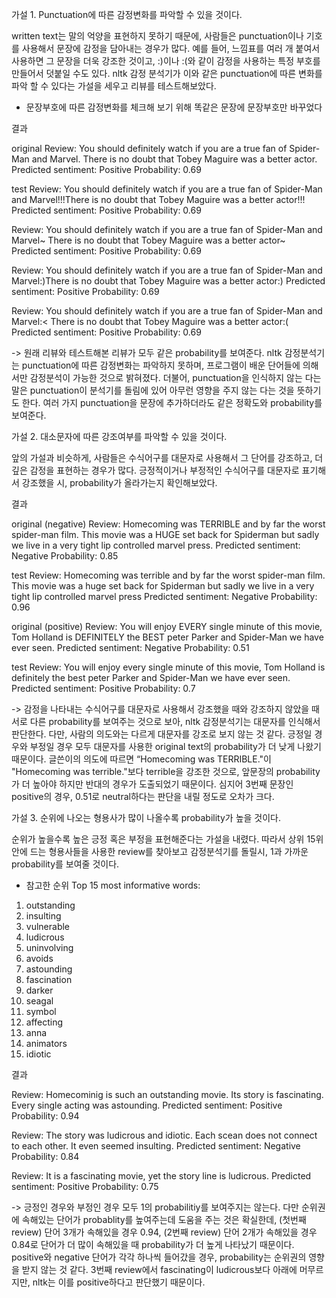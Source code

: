 가설 1. Punctuation에 따른 감정변화를 파악할 수 있을 것이다.

written text는 말의 억양을 표현하지 못하기 때문에, 사람들은 punctuation이나 기호를 사용해서 문장에 감정을 담아내는 경우가 많다. 예를 들어, 느낌표를 여러 개 붙여서 사용하면 그 문장을 더욱 강조한 것이고, :)이나 :(와 같이 감정을 사용하는 특정 부호를 만들어서 덧붙일 수도 있다. nltk 감정 분석기가 이와 같은 punctuation에 따른 변화를 파악 할 수 있다는 가설을 세우고 리뷰를 테스트해보았다.

* 문장부호에 따른 감정변화를 체크해 보기 위해 똑같은 문장에 문장부호만 바꾸었다

결과

original
Review: You should definitely watch if you are a true fan of Spider-Man and Marvel. There is no doubt that Tobey Maguire was a better actor.
Predicted sentiment: Positive
Probability: 0.69

test
Review: You should definitely watch if you are a true fan of Spider-Man and Marvel!!!There is no doubt that Tobey Maguire was a better actor!!!
Predicted sentiment: Positive
Probability: 0.69

Review: You should definitely watch if you are a true fan of Spider-Man and Marvel~ There is no doubt that Tobey Maguire was a better actor~
Predicted sentiment: Positive
Probability: 0.69

Review: You should definitely watch if you are a true fan of Spider-Man and Marvel:)There is no doubt that Tobey Maguire was a better actor:)
Predicted sentiment: Positive
Probability: 0.69

Review: You should definitely watch if you are a true fan of Spider-Man and Marvel:< There is no doubt that Tobey Maguire was a better actor:(
Predicted sentiment: Positive
Probability: 0.69

-> 원래 리뷰와 테스트해본 리뷰가 모두 같은 probability를 보여준다. nltk 감정분석기는 punctuation에 따른 감정변화는 파악하지 못하며, 프로그램이 배운 단어들에 의해서만 감정분석이 가능한 것으로 밝혀졌다. 더불어, punctuation을 인식하지 않는 다는 말은 punctuation이 분석기를 돌림에 있어 아무런 영향을 주지 않는 다는 것을 뜻하기도 한다. 여러 가지 punctuation을 문장에 추가하더라도 같은 정확도와 probability를 보여준다.

가설 2. 대소문자에 따른 강조여부를 파악할 수 있을 것이다.

앞의 가설과 비슷하게, 사람들은 수식어구를 대문자로 사용해서 그 단어를 강조하고, 더 깊은 감정을 표현하는 경우가 많다. 긍정적이거나 부정적인 수식어구를 대문자로 표기해서 강조했을 시, probability가 올라가는지 확인해보았다.

결과

original (negative)
Review:  Homecoming was TERRIBLE and by far the worst spider-man film. This movie was a HUGE set back for Spiderman but sadly we live in a very tight lip controlled marvel press.
Predicted sentiment: Negative
Probability: 0.85

test
Review:  Homecoming was terrible and by far the worst spider-man film. This movie was a huge set back for Spiderman but sadly we live in a very tight lip controlled marvel press
Predicted sentiment: Negative
Probability: 0.96

original (positive)
Review: You will enjoy EVERY single minute of this movie, Tom Holland is DEFINITELY the BEST peter Parker and Spider-Man we have ever seen.
Predicted sentiment: Negative
Probability: 0.51

test
Review: You will enjoy every single minute of this movie, Tom Holland is definitely the best peter Parker and Spider-Man we have ever seen.
Predicted sentiment: Positive
Probability: 0.7

-> 감정을 나타내는 수식어구를 대문자로 사용해서 강조했을 때와 강조하지 않았을 때 서로 다른 probability를 보여주는 것으로 보아, nltk 감정분석기는 대문자를 인식해서 판단한다. 다만, 사람의 의도와는 다르게 대문자를 강조로 보지 않는 것 같다. 긍정일 경우와 부정일 경우 모두 대문자를 사용한 original text의 probability가 더 낮게 나왔기 때문이다. 글쓴이의 의도에 따르면 “Homecoming was TERRIBLE."이 "Homecoming was terrible."보다 terrible을 강조한 것으로, 앞문장의 probability가 더 높아야 하지만 반대의 경우가 도출되었기 때문이다. 심지어 3번째 문장인 positive의 경우, 0.51로 neutral하다는 판단을 내릴 정도로 오차가 크다.

가설 3. 순위에 나오는 형용사가 많이 나올수록 probability가 높을 것이다.

순위가 높을수록 높은 긍정 혹은 부정을 표현해준다는 가설을 내렸다. 따라서 상위 15위 안에 드는 형용사들을 사용한 review를 찾아보고 감정분석기를 돌릴시, 1과 가까운 probability를 보여줄 것이다.

* 참고한 순위
Top 15 most informative words:
1. outstanding
2. insulting
3. vulnerable
4. ludicrous
5. uninvolving
6. avoids
7. astounding
8. fascination
9. darker
10. seagal
11. symbol
12. affecting
13. anna
14. animators
15. idiotic

결과

Review: Homecominig is such an outstanding movie. Its story is fascinating. Every single acting was astounding.
Predicted sentiment: Positive
Probability: 0.94

Review: The story was ludicrous and idiotic. Each scean does not connect to each other. It even seemed insulting.
Predicted sentiment: Negative
Probability: 0.84

Review: It is a fascinating movie, yet the story line is ludicrous.
Predicted sentiment: Positive
Probability: 0.75

-> 긍정인 경우와 부정인 경우 모두 1의 probabilitiy를 보여주지는 않는다. 다만 순위권에 속해있는 단어가 probablity를 높여주는데 도움을 주는 것은 확실한데, (첫번째 review) 단어 3개가 속해있을 경우 0.94, (2번째 review) 단어 2개가 속해있을 경우 0.84로 단어가 더 많이 속해있을 때 probability가 더 높게 나타났기 때문이다. 
positive와 negative 단어가 각각 하나씩 들어갔을 경우, probability는 순위권의 영향을 받지 않는 것 같다. 3번째 review에서 fascinating이 ludicrous보다 아래에 머무르지만, nltk는 이를 positive하다고 판단했기 때문이다.
